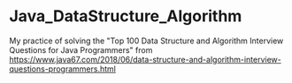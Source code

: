# Java_DataStructure_Algorithm
My practice of solving the "Top 100 Data Structure and Algorithm Interview Questions for Java Programmers" from https://www.java67.com/2018/06/data-structure-and-algorithm-interview-questions-programmers.html
